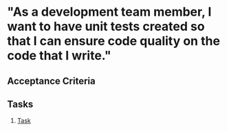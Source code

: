 # "As a development team member, I want to have unit tests created so that I can ensure code quality on the code that I write."

## Acceptance Criteria

## Tasks
1. [Task](tasks/task_template.md)
